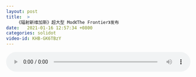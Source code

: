 ```yaml
---
layout: post
title:  >
    《辐射新维加斯》超大型 Mod《The Frontier》发布
date:   2021-01-16 12:57:34 +0800
categories: solidot
video-id: KHB-GK6TBzY
---
```


<audio src="/assets/ce7500bbcfb572e85335947c4a0d8f2f.mp3" style="width: 100%;" controls></audio>

